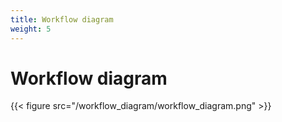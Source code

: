 ```yaml
---
title: Workflow diagram
weight: 5
---
```


# Workflow diagram

{{< figure src="/workflow_diagram/workflow_diagram.png" >}}
